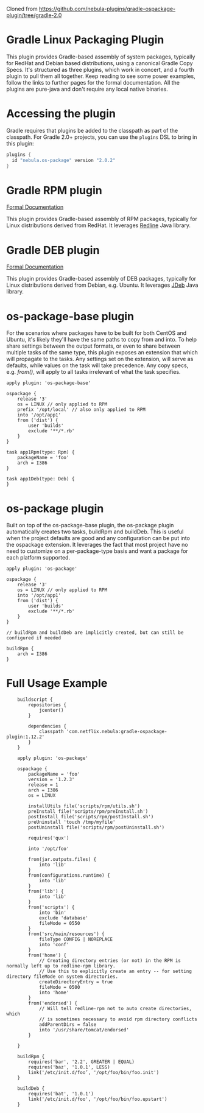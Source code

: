 Cloned from https://github.com/nebula-plugins/gradle-ospackage-plugin/tree/gradle-2.0

# Gradle Linux Packaging Plugin

This plugin provides Gradle-based assembly of system packages, typically for RedHat and Debian based distributions,
using a canonical Gradle Copy Specs. It's structured as three plugins, which work in concert, and a fourth plugin
to pull them all together. Keep reading to see some power examples, follow the links to further pages for the formal
documentation. All the plugins are pure-java and don't require any local native binaries.

# Accessing the plugin

Gradle requires that plugins be added to the classpath as part of the classpath. For Gradle 2.0+ projects, you can use the `plugins` DSL to bring in this plugin:

```groovy
plugins {
  id "nebula.os-package" version "2.0.2"
}
```

# Gradle RPM plugin

[Formal Documentation](Plugin-Rpm.md)

This plugin provides Gradle-based assembly of RPM packages, typically for Linux distributions
derived from RedHat.  It leverages [Redline](http://redline-rpm.org/) Java library.

# Gradle DEB plugin

[Formal Documentation](Plugin-Deb.md)

This plugin provides Gradle-based assembly of DEB packages, typically for Linux distributions
derived from Debian, e.g. Ubuntu.  It leverages [JDeb](https://github.com/tcurdt/jdeb) Java library.

# os-package-base plugin

For the scenarios where packages have to be built for both CentOS and Ubuntu, it's likely they'll have the same paths to
copy from and into. To help share settings between the output formats, or even to share between multiple tasks of the
same type, this plugin exposes an extension that which will propagate to the tasks. Any settings set on the extension,
will serve as defaults, while values on the task will take precedence. Any copy specs, e.g. _from()_, will apply to all
tasks irrelevant of what the task specifies.

```
apply plugin: 'os-package-base'

ospackage {
    release '3'
    os = LINUX // only applied to RPM
    prefix '/opt/local' // also only applied to RPM
    into '/opt/app1'
    from ('dist') {
        user 'builds'
        exclude '**/*.rb'
    }
}

task app1Rpm(type: Rpm) {
    packageName = 'foo'
    arch = I386
}

task app1Deb(type: Deb) {
}
```

# os-package plugin

Built on top of the os-package-base plugin, the os-package plugin automatically creates two tasks, buildRpm and buildDeb.
This is useful when the project defaults are good and any configuration can be put into the ospackage extension. It
 leverages the fact that most project have no need to customize on a per-package-type basis and want a package for each
 platform supported.

```
apply plugin: 'os-package'

ospackage {
    release '3'
    os = LINUX // only applied to RPM
    into '/opt/app1'
    from ('dist') {
        user 'builds'
        exclude '**/*.rb'
    }
}

// buildRpm and buildDeb are implicitly created, but can still be configured if needed

buildRpm {
    arch = I386
}
```

# Full Usage Example
```
    buildscript {
        repositories {
            jcenter()
        }

        dependencies {
            classpath 'com.netflix.nebula:gradle-ospackage-plugin:1.12.2'
        }
    }

    apply plugin: 'os-package'

    ospackage {
        packageName = 'foo'
        version = '1.2.3'
        release = 1
        arch = I386
        os = LINUX

        installUtils file('scripts/rpm/utils.sh')
        preInstall file('scripts/rpm/preInstall.sh')
        postInstall file('scripts/rpm/postInstall.sh')
        preUninstall 'touch /tmp/myfile'
        postUninstall file('scripts/rpm/postUninstall.sh')

        requires('qux')

        into '/opt/foo'

        from(jar.outputs.files) {
            into 'lib'
        }
        from(configurations.runtime) {
            into 'lib'
        }
        from('lib') {
            into 'lib'
        }
        from('scripts') {
            into 'bin'
            exclude 'database'
            fileMode = 0550
        }
        from('src/main/resources') {
            fileType CONFIG | NOREPLACE
            into 'conf'
        }
        from('home') {
            // Creating directory entries (or not) in the RPM is normally left up to redline-rpm library.
            // Use this to explicitly create an entry -- for setting directory fileMode on system directories.
            createDirectoryEntry = true
            fileMode = 0500
            into 'home'
        }
        from('endorsed') {
            // Will tell redline-rpm not to auto create directories, which
            // is sometimes necessary to avoid rpm directory conflicts
            addParentDirs = false
            into '/usr/share/tomcat/endorsed'
        }

    }

    buildRpm {
        requires('bar', '2.2', GREATER | EQUAL)
        requires('baz', '1.0.1', LESS)
        link('/etc/init.d/foo’, '/opt/foo/bin/foo.init')
    }

    buildDeb {
        requires('bat', '1.0.1')
        link('/etc/init.d/foo', '/opt/foo/bin/foo.upstart')
    }

```
